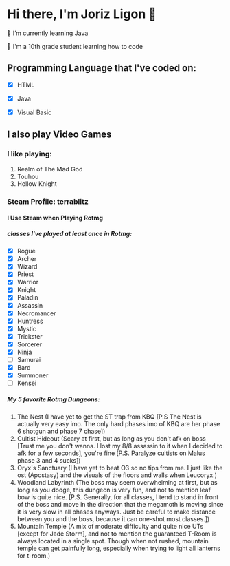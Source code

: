 # Hi there, I'm Joriz Ligon 👋
🌱 I’m currently learning Java

🌟 I'm a 10th grade student learning how to code

## Programming Language that I've coded on:
- [x] HTML
- [x] Java
- [x] Visual Basic


## I also play Video Games
### I like playing:
1. Realm of The Mad God
2. Touhou
3. Hollow Knight
### Steam Profile: terrablitz
#### I Use Steam when Playing Rotmg
##### classes I've played at least once in Rotmg:
- [x] Rogue
- [x] Archer
- [x] Wizard
- [x] Priest
- [x] Warrior
- [x] Knight
- [x] Paladin
- [x] Assassin
- [x] Necromancer
- [x] Huntress
- [x] Mystic
- [x] Trickster
- [x] Sorcerer
- [x] Ninja
- [ ] Samurai
- [x] Bard
- [x] Summoner
- [ ] Kensei
##### My 5 favorite Rotmg Dungeons:
1. The Nest (I have yet to get the ST trap from KBQ [P.S The Nest is actually very easy imo. The only hard phases imo of KBQ are her phase 6 shotgun and phase 7 chase])
2. Cultist Hideout (Scary at first, but as long as you don't afk on boss [Trust me you don't wanna. I lost my 8/8 assassin to it when I decided to afk for a few seconds], you're fine [P.S. Paralyze cultists on Malus phase 3 and 4 sucks])
3. Oryx's Sanctuary (I have yet to beat O3 so no tips from me. I just like the ost (Apostasy) and the visuals of the floors and walls when Leucoryx.)
4. Woodland Labyrinth (The boss may seem overwhelming at first, but as long as you dodge, this dungeon is very fun, and not to mention leaf bow is quite nice. [P.S. Generally, for all classes, I tend to stand in front of the boss and move in the direction that the megamoth is moving since it is very slow in all phases anyways. Just be careful to make distance between you and the boss, because it can one-shot most classes.])
5. Mountain Temple (A mix of moderate difficulty and quite nice UTs [except for Jade Storm], and not to mention the guaranteed T-Room is always located in a single spot. Though when not rushed, mountain temple can get painfully long, especially when trying to light all lanterns for t-room.)
